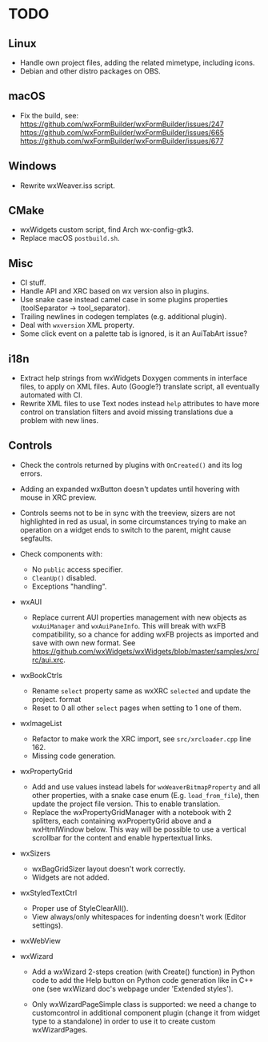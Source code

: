 # TODO

## Linux

- Handle own project files, adding the related mimetype, including icons.
- Debian and other distro packages on OBS.

## macOS

- Fix the build, see:
  https://github.com/wxFormBuilder/wxFormBuilder/issues/247
  https://github.com/wxFormBuilder/wxFormBuilder/issues/665
  https://github.com/wxFormBuilder/wxFormBuilder/issues/677

## Windows

- Rewrite wxWeaver.iss script.

## CMake

- wxWidgets custom script, find Arch wx-config-gtk3.
- Replace macOS `postbuild.sh`.

## Misc

- CI stuff.
- Handle API and XRC based on wx version also in plugins.
- Use snake case instead camel case in some plugins properties
  (toolSeparator -> tool_separator).
- Trailing newlines in codegen templates (e.g. additional plugin).
- Deal with `wxversion` XML property.
- Some click event on a palette tab is ignored, is it an AuiTabArt issue?

## i18n

- Extract help strings from wxWidgets Doxygen comments in interface files,
  to apply on XML files.
  Auto (Google?) translate script, all eventually automated with CI.
- Rewrite XML files to use Text nodes instead `help` attributes to have more
  control on translation filters and avoid missing translations due a problem
  with new lines.

## Controls

- Check the controls returned by plugins with `OnCreated()` and its log errors.
- Adding an expanded wxButton doesn't updates until hovering with mouse in
  XRC preview.
- Controls seems not to be in sync with the treeview, sizers are not highlighted
  in red as usual, in some circumstances trying to make an operation on a widget
  ends to switch to the parent, might cause segfaults.

- Check components with:
    - No `public` access specifier.
    - `CleanUp()` disabled.
    - Exceptions "handling".

- wxAUI
    - Replace current AUI properties management with new objects as
      `wxAuiManager` and `wxAuiPaneInfo`.
      This will break with wxFB compatibility, so a chance for adding wxFB
      projects as imported and save with own new format.
      See <https://github.com/wxWidgets/wxWidgets/blob/master/samples/xrc/rc/aui.xrc>.

- wxBookCtrls
    - Rename `select` property same as wxXRC `selected` and update the project.
      format
    - Reset to 0 all other `select` pages when setting to 1 one of them.

- wxImageList
    - Refactor to make work the XRC import, see `src/xrcloader.cpp` line 162.
    - Missing code generation.

- wxPropertyGrid
    - Add and use values instead labels for `wxWeaverBitmapProperty` and all
      other properties, with a snake case enum (E.g. `load_from_file`),
      then update the project file version. This to enable translation.
    - Replace the wxPropertyGridManager with a notebook with 2 splitters, each
      containing wxPropertyGrid above and a wxHtmlWindow below.
      This way will be possible to use a vertical scrollbar for the content and
      enable hypertextual links.

- wxSizers
    - wxBagGridSizer layout doesn't work correctly.
    - Widgets are not added.

- wxStyledTextCtrl
    - Proper use of StyleClearAll().
    - View always/only whitespaces for indenting doesn't work (Editor settings).

- wxWebView

- wxWizard
    - Add a wxWizard 2-steps creation (with Create() function) in Python code to add
    the Help button on Python code generation like in C++ one
    (see wxWizard doc's webpage under 'Extended styles').

    - Only wxWizardPageSimple class is supported: we need a change to customcontrol
    in additional component plugin (change it from widget type to a standalone)
    in order to use it to create custom wxWizardPages.
